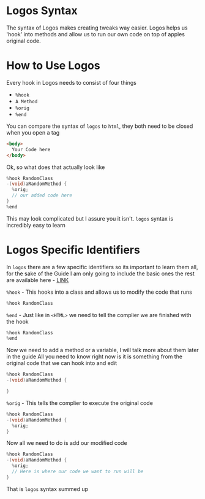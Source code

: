 # Logos Syntax

The syntax of Logos makes creating tweaks way easier. Logos helps us 'hook' into methods and allow us to run our own code on top of apples original code.

# How to Use Logos

Every hook in Logos needs to consist of four things

- `%hook`
- `A Method`
- `%orig`
- `%end`

You can compare the syntax of `logos` to `html`, they both need to be closed when you open a tag

```html
<body>
  Your Code here
</body>
```

Ok, so what does that actually look like

```objective-c
%hook RandomClass
-(void)aRandomMethod {
  %orig;
  // our added code here
}
%end
```
This may look complicated but I assure you it isn't. `logos` syntax is incredibly easy to learn

# Logos Specific Identifiers

In `logos` there are a few specific identifiers so its important to learn them all, for the sake of the Guide
I am only going to include the basic ones the rest are available here - [LINK](https://iphonedevwiki.net/index.php/Logos)


`%hook` - This hooks into a class and allows us to modify the code that runs

```objective-c
%hook RandomClass
```

`%end` - Just like in `<HTML>` we need to tell the complier we are finished with the hook

```objective-c
%hook RandomClass
%end
```

Now we need to add a method or a variable, I will talk more about them later in the guide
All you need to know right now is it is something from the original code that we can hook into and edit

```objective-c
%hook RandomClass
-(void)aRandomMethod {

}
```

`%orig` - This tells the complier to execute the original code

```objective-c
%hook RandomClass
-(void)aRandomMethod {
  %orig;
}
```

Now all we need to do is add our modified code

```objective-c
%hook RandomClass
-(void)aRandomMethod {
  %orig;
  // Here is where our code we want to run will be
}
```

That is `logos` syntax summed up
